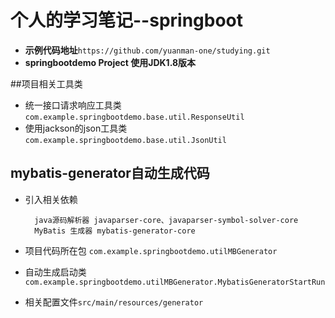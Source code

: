 
# 个人的学习笔记--springboot

- **示例代码地址**`https://github.com/yuanman-one/studying.git`
- **springbootdemo Project 使用JDK1.8版本**

##项目相关工具类
- 统一接口请求响应工具类`com.example.springbootdemo.base.util.ResponseUtil`
- 使用jackson的json工具类`com.example.springbootdemo.base.util.JsonUtil`

## mybatis-generator自动生成代码
- 引入相关依赖

        java源码解析器 javaparser-core、javaparser-symbol-solver-core
        MyBatis 生成器 mybatis-generator-core

- 项目代码所在包 `com.example.springbootdemo.utilMBGenerator`

- 自动生成启动类`com.example.springbootdemo.utilMBGenerator.MybatisGeneratorStartRun`

- 相关配置文件`src/main/resources/generator`

